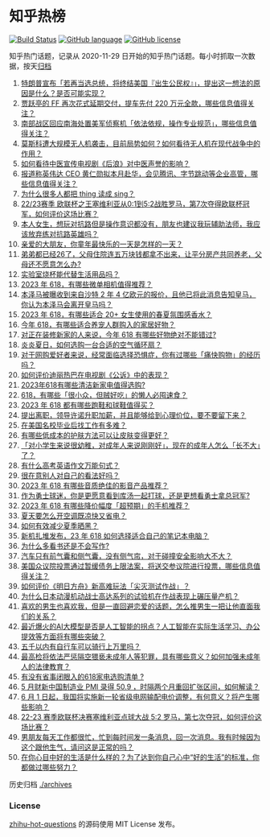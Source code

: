 # 知乎热榜
[![Build Status](https://github.com/ToWeLong/zhihu-hot-questions/workflows/CI/badge.svg)](https://github.com/ToWeLong/zhihu-hot-questions/actions)
[![GitHub language](https://img.shields.io/badge/language-golang-orange.svg)](https://golang.org/)
[![GitHub license](https://img.shields.io/github/license/ToWeLong/zhihu-hot-questions)](https://github.com/ToWeLong/zhihu-hot-questions/blob/main/LICENSE)

知乎热门话题，记录从 2020-11-29 日开始的知乎热门话题。每小时抓取一次数据，按天[归档](./archives)

<!-- BEGIN -->

1. [特朗普宣布「若再当选总统，将终结美国『出生公民权』」，提出这一想法的原因是什么？是否可能实现？](https://www.zhihu.com/question/604042043)
1. [贾跃亭的 FF 再次花式延期交付，提车先付 220 万元全款，哪些信息值得关注？](https://www.zhihu.com/question/604057913)
1. [南部战区回应南海处置美军侦察机「依法依规，操作专业规范」，哪些信息值得关注？](https://www.zhihu.com/question/604177453)
1. [莫斯科遭大规模无人机袭击，目前局势如何？如何看待无人机在现代战争中的作用？](https://www.zhihu.com/question/604170757)
1. [如何看待中医宣传电视剧《后浪》对中医声誉的影响？](https://www.zhihu.com/question/602238708)
1. [报道称英伟达 CEO 黄仁勋拟本月赴华，会见腾讯、字节跳动等企业高管，哪些信息值得关注？](https://www.zhihu.com/question/604175403)
1. [为什么很多人都把 thing 读成 sing？](https://www.zhihu.com/question/592089213)
1. [22/23赛季 欧联杯之王塞维利亚从0:1到5:2战胜罗马，第7次夺得欧联杯冠军，如何评价这场比赛？](https://www.zhihu.com/question/604164996)
1. [本人女生，想玩对抗路但是操作意识都没有，朋友也建议我玩辅助法师，我应该放弃练对抗路英雄吗？](https://www.zhihu.com/question/603807042)
1. [亲爱的大朋友，你童年最快乐的一天是怎样的一天？](https://www.zhihu.com/question/603835706)
1. [弟弟都已经26了，父母住院连五万块钱都拿不出来，让平分房产共同养老，父母还不愿意怎么办?](https://www.zhihu.com/question/603629045)
1. [实验室烧杯能代替生活用品吗？](https://www.zhihu.com/question/603126220)
1. [2023 年 618，有哪些微单相机值得推荐？](https://www.zhihu.com/question/604133278)
1. [本泽马被曝收到来自沙特 2 年 4 亿欧元的报价，且他已将此消息告知皇马，你认为本泽马会离开皇马吗？](https://www.zhihu.com/question/603981363)
1. [2023 年 618，有哪些适合 20+ 女生使用的春夏氛围感香水？](https://www.zhihu.com/question/604127459)
1. [今年 618，有哪些适合养宠人群购入的家居好物？](https://www.zhihu.com/question/604127798)
1. [对正在装修新家的人来说，今年 618 有哪些好物绝对不能错过?](https://www.zhihu.com/question/604127527)
1. [炎炎夏日，如何选购一台合适的空气循环扇？](https://www.zhihu.com/question/604127267)
1. [对于网购爱好者来说，经常面临选择恐惧症，你有过哪些「痛快购物」的经历吗？](https://www.zhihu.com/question/604121390)
1. [如何评价迪丽热巴在电视剧《公诉》中的表现？](https://www.zhihu.com/question/603681780)
1. [2023年618有哪些清洁新家电值得选购?](https://www.zhihu.com/question/601176110)
1. [618，有哪些「很小众，但贼好吃」的懒人必囤速食？](https://www.zhihu.com/question/604126703)
1. [2023 年 618 都有哪些跑鞋和球鞋值得买？](https://www.zhihu.com/question/604127045)
1. [提出离职，领导许诺升职加薪，并且能够给到心理价位，要不要留下来？](https://www.zhihu.com/question/595284716)
1. [在美国名校毕业后找工作有多难？](https://www.zhihu.com/question/68214796)
1. [有哪些低成本的护肤方法可以让皮肤变得更好？](https://www.zhihu.com/question/603928493)
1. [「对小学生来说很幼稚，对成年人来说刚刚好」，现在的成年人怎么「长不大」了？](https://www.zhihu.com/question/603589374)
1. [有什么高考英语作文万能句式？](https://www.zhihu.com/question/41566084)
1. [很在意别人对自己的看法好吗？](https://www.zhihu.com/question/603506295)
1. [2023 年 618 有哪些音质绝佳的影音产品推荐？](https://www.zhihu.com/question/604133339)
1. [作为勇士球迷，你是更愿意看到库汤一起打球，还是更想看勇士拿总冠军?](https://www.zhihu.com/question/604010680)
1. [2023 年 618 有哪些降价幅度「超预期」的手机推荐？](https://www.zhihu.com/question/604132920)
1. [夏天要怎么开空调既凉快又省电？](https://www.zhihu.com/question/542569888)
1. [如何有效减少夏季晒黑？](https://www.zhihu.com/question/592175963)
1. [新机扎堆发布，23 年 618 如何选择适合自己的笔记本电脑？](https://www.zhihu.com/question/604133203)
1. [为什么多看书还是不会写作?](https://www.zhihu.com/question/598833148)
1. [汽车只有前气囊和侧气囊，没有侧气帘，对于碰撞安全影响大不大？](https://www.zhihu.com/question/266192363)
1. [美国众议院投票通过暂缓债务上限法案，将送交参议院进行投票，哪些信息值得关注？](https://www.zhihu.com/question/604181201)
1. [如何评价《明日方舟》新高难玩法「尖灭测试作战」？](https://www.zhihu.com/question/602368397)
1. [为什么日本动漫机动战士高达系列的试验机在作战表现上碾压量产机？](https://www.zhihu.com/question/511979507)
1. [喜欢的男生也喜欢我，但是一直回避恋爱的话题，怎么推男生一把让他直面我们的关系？](https://www.zhihu.com/question/597339734)
1. [最近爆火的AI大模型是否是人工智能的拐点？人工智能在实际生活学习、办公提效等方面将有哪些突破？](https://www.zhihu.com/question/604052064)
1. [五千以内有自行车可以骑行上万里吗？](https://www.zhihu.com/question/602070946)
1. [最高检将依法严惩隔空猥亵未成年人等犯罪，具有哪些意义？如何加强未成年人的法律教育？](https://www.zhihu.com/question/604031386)
1. [有没有省事闭眼入的618家电选购清单 ?](https://www.zhihu.com/question/534145401)
1. [5 月财新中国制造业 PMI 录得 50.9 ，时隔两个月重回扩张区间，如何解读？](https://www.zhihu.com/question/604184178)
1. [6 月 1 日起，我国将实施新一轮省级电网输配电价调整，有何意义？将产生哪些影响？](https://www.zhihu.com/question/604119389)
1. [22-23 赛季欧联杯决赛塞维利亚点球大战 5:2 罗马，第七次夺冠，如何评价这场比赛？](https://www.zhihu.com/question/604149136)
1. [男朋友每天工作都很忙，忙到每时间发一条消息，回一次消息。我有时候因为这个跟他生气，请问这是正常的吗？](https://www.zhihu.com/question/600933728)
1. [在你心目中好的生活是什么样的？为了达到你自己心中“好的生活”的标准，你都做过哪些努力？](https://www.zhihu.com/question/604112630)

<!-- END -->

历史归档 [./archives](./archives)


### License
[zhihu-hot-questions](https://github.com/towelong/zhihu-hot-questions) 的源码使用 MIT License 发布。